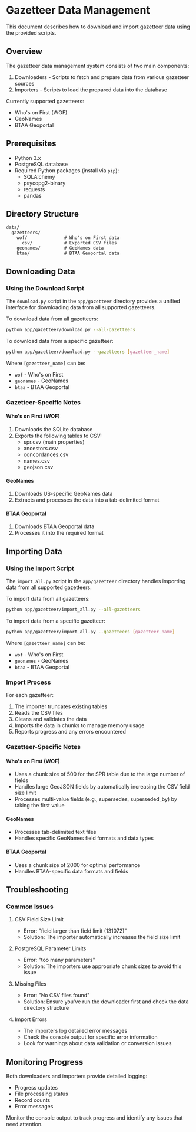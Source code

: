 # Gazetteer Data Management

This document describes how to download and import gazetteer data using the provided scripts.

## Overview

The gazetteer data management system consists of two main components:
1. Downloaders - Scripts to fetch and prepare data from various gazetteer sources
2. Importers - Scripts to load the prepared data into the database

Currently supported gazetteers:
- Who's on First (WOF)
- GeoNames
- BTAA Geoportal

## Prerequisites

- Python 3.x
- PostgreSQL database
- Required Python packages (install via `pip`):
  - SQLAlchemy
  - psycopg2-binary
  - requests
  - pandas

## Directory Structure

```
data/
  gazetteers/
    wof/              # Who's on First data
      csv/            # Exported CSV files
    geonames/         # GeoNames data
    btaa/             # BTAA Geoportal data
```

## Downloading Data

### Using the Download Script

The `download.py` script in the `app/gazetteer` directory provides a unified interface for downloading data from all supported gazetteers.

To download data from all gazetteers:
```bash
python app/gazetteer/download.py --all-gazetteers
```

To download data from a specific gazetteer:
```bash
python app/gazetteer/download.py --gazetteers [gazetteer_name]
```

Where `[gazetteer_name]` can be:
- `wof` - Who's on First
- `geonames` - GeoNames
- `btaa` - BTAA Geoportal

### Gazetteer-Specific Notes

#### Who's on First (WOF)
1. Downloads the SQLite database
2. Exports the following tables to CSV:
   - spr.csv (main properties)
   - ancestors.csv
   - concordances.csv
   - names.csv
   - geojson.csv

#### GeoNames
1. Downloads US-specific GeoNames data
2. Extracts and processes the data into a tab-delimited format

#### BTAA Geoportal
1. Downloads BTAA Geoportal data
2. Processes it into the required format

## Importing Data

### Using the Import Script

The `import_all.py` script in the `app/gazetteer` directory handles importing data from all supported gazetteers.

To import data from all gazetteers:
```bash
python app/gazetteer/import_all.py --all-gazetteers
```

To import data from a specific gazetteer:
```bash
python app/gazetteer/import_all.py --gazetteers [gazetteer_name]
```

Where `[gazetteer_name]` can be:
- `wof` - Who's on First
- `geonames` - GeoNames
- `btaa` - BTAA Geoportal

### Import Process

For each gazetteer:
1. The importer truncates existing tables
2. Reads the CSV files
3. Cleans and validates the data
4. Imports the data in chunks to manage memory usage
5. Reports progress and any errors encountered

### Gazetteer-Specific Notes

#### Who's on First (WOF)
- Uses a chunk size of 500 for the SPR table due to the large number of fields
- Handles large GeoJSON fields by automatically increasing the CSV field size limit
- Processes multi-value fields (e.g., supersedes, superseded_by) by taking the first value

#### GeoNames
- Processes tab-delimited text files
- Handles specific GeoNames field formats and data types

#### BTAA Geoportal
- Uses a chunk size of 2000 for optimal performance
- Handles BTAA-specific data formats and fields

## Troubleshooting

### Common Issues

1. CSV Field Size Limit
   - Error: "field larger than field limit (131072)"
   - Solution: The importer automatically increases the field size limit

2. PostgreSQL Parameter Limits
   - Error: "too many parameters"
   - Solution: The importers use appropriate chunk sizes to avoid this issue

3. Missing Files
   - Error: "No CSV files found"
   - Solution: Ensure you've run the downloader first and check the data directory structure

4. Import Errors
   - The importers log detailed error messages
   - Check the console output for specific error information
   - Look for warnings about data validation or conversion issues

## Monitoring Progress

Both downloaders and importers provide detailed logging:
- Progress updates
- File processing status
- Record counts
- Error messages

Monitor the console output to track progress and identify any issues that need attention. 